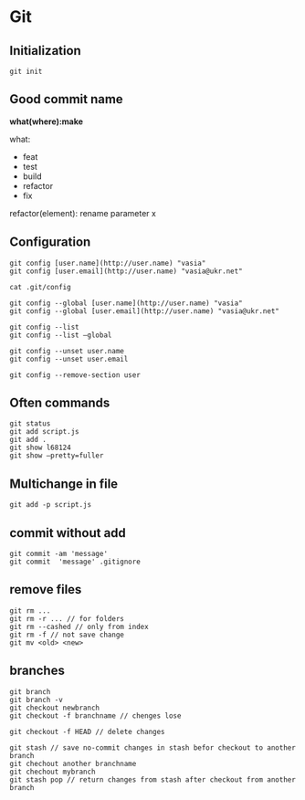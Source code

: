 # Git

## Initialization

`git init`

## Good commit name

**what(where):make**

what:
- feat
- test
- build
- refactor
- fix

refactor(element): rename parameter x

## Configuration

    git config [user.name](http://user.name) "vasia"
    git config [user.email](http://user.name) "vasia@ukr.net"
    
    cat .git/config
    
    git config --global [user.name](http://user.name) "vasia"
    git config --global [user.email](http://user.name) "vasia@ukr.net"
    
    git config --list
    git config --list —global
    
    git config --unset user.name
    git config --unset user.email
    
    git config --remove-section user

## Often commands

    git status
    git add script.js
    git add .
    git show l68124
    git show —pretty=fuller

## Multichange in file

    git add -p script.js

## commit without add

    git commit -am 'message'
    git commit  'message' .gitignore

## remove files

    git rm ...
    git rm -r ... // for folders
    git rm --cashed // only from index
    git rm -f // not save change
    git mv <old> <new> 

## branches

    git branch
    git branch -v
    git checkout newbranch
    git checkout -f branchname // chenges lose

    git checkout -f HEAD // delete changes

    git stash // save no-commit changes in stash befor checkout to another branch  
    git chechout another branchname
    git chechout mybranch
    git stash pop // return changes from stash after checkout from another branch